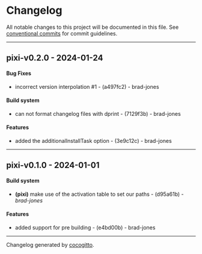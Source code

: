 # Changelog

All notable changes to this project will be documented in this file. See
[conventional commits](https://www.conventionalcommits.org/) for commit
guidelines.

- - -
## pixi-v0.2.0 - 2024-01-24
#### Bug Fixes
- incorrect version interpolation #1 - (a497fc2) - brad-jones
#### Build system
- can not format changelog files with dprint - (7129f3b) - brad-jones
#### Features
- added the additionalInstallTask option - (3e9c12c) - brad-jones

- - -


## pixi-v0.1.0 - 2024-01-01

#### Build system

- **(pixi)** make use of the activation table to set our paths - (d95a61b) -
  _brad-jones_

#### Features

- added support for pre building - (e4bd00b) - brad-jones

- - -

Changelog generated by [cocogitto](https://github.com/cocogitto/cocogitto).
